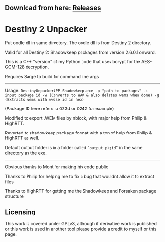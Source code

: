 ## Download from here: [Releases](https://github.com/nblockbuster/DestinyUnpackerCPP/releases)

# Destiny 2 Unpacker
Put oodle dll in same directory. The oodle dll is from Destiny 2 directory.

Valid for all Destiny 2: Shadowkeep packages from version 2.6.0.1 onward.

This is a C++ "version" of my Python code that uses bcrypt for the AES-GCM-128 decryption.

Requires Sarge to build for command line args

-----

Usage: `DestinyUnpackerCPP-Shadowkeep.exe -p "path to packages" -i input package id -w (Converts to WAV & also deletes wems when done) -g (Extracts wems with wwise id in hex)`

(Package ID here refers to 023d or 0242 for example)

Modified to export .WEM files by nblock, with major help from Philip & HighRTT.

Reverted to shadowkeep package format with a ton of help from Philip & HighRTT as well.

Default output folder is in a folder called "`output pkgid`" in the same directory as the exe. 

-----

Obvious thanks to Mont for making his code public

Thanks to Philip for helping me to fix a bug that wouldnt allow it to extract files

Thanks to HighRTT for getting me the Shadowkeep and Forsaken package structure

## Licensing

This work is covered under GPLv3, although if derivative work is published or this work is used in another tool please provide a credit to myself or this page.

